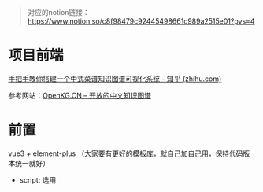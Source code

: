 > 对应的notion链接：https://www.notion.so/c8f98479c92445498661c989a2515e01?pvs=4
# 项目前端

[手把手教你搭建一个中式菜谱知识图谱可视化系统 - 知乎 (zhihu.com)](https://zhuanlan.zhihu.com/p/140279295)

参考网站：[OpenKG.CN – 开放的中文知识图谱](http://old.openkg.cn/home)

# 前置

vue3 + element-plus （大家要有更好的模板库，就自己加自己用，保持代码版本统一就好）

- script: 选用 <script setup> (js版)

PS: 我不是很确定，在脑子里感觉不能很清晰的模拟出项目走向，你们觉得任何问题咱改

# 首页

**要点**：

- 导航栏：数据展览/数据图谱/数据统计/数据分析（暂定）
- 大致一个背景上面是跳转图标（跳转链接和导航栏设定一样）；一个隐藏的侧边栏；（具体和下面大差不差就行）

![Untitled](%E9%A1%B9%E7%9B%AE%E5%89%8D%E7%AB%AF%20c8f98479c92445498661c989a2515e01/Untitled.png)

**首页下半部分**

- 左边：各种数据类型（ID, Product, Comp ……具体见我们的群里的文件和bugzilla网站总结）；格式和下面一样就行
- 右边：一个边栏显示最近bugzilla中更新的信息

![Untitled](%E9%A1%B9%E7%9B%AE%E5%89%8D%E7%AB%AF%20c8f98479c92445498661c989a2515e01/Untitled%201.png)

# 数据展览（没想好）

- 左边一个边栏介绍数据：属性，作用，数据整理标准……
- 右边一个列表展示整理过的数据
- 提供一个下载数据集的渠道

![Untitled](%E9%A1%B9%E7%9B%AE%E5%89%8D%E7%AB%AF%20c8f98479c92445498661c989a2515e01/Untitled%202.png)

# 数据图谱（就是知识图谱，考虑做不做，感觉有点困难）

类似：[GraphVis,数据可视化,知识图谱,关系图,网络拓扑图](http://www.graphvis.cn/graphvis/apps/index.html)

![Untitled](%E9%A1%B9%E7%9B%AE%E5%89%8D%E7%AB%AF%20c8f98479c92445498661c989a2515e01/Untitled%203.png)

# 数据统计

一个页面展示所有类别数据的相关统计信息，数据量、更新频次等

参考：[超赞！20个炫酷的数据可视化大屏(含源码) - 知乎 (zhihu.com)](https://zhuanlan.zhihu.com/p/343119266)

要点：（也不用像参考图那么复杂）

- 有一个分类标签页可以选择数据种类（eg:左侧边栏）
- 具体的统计就用饼图、柱状图、折线图之类的就行感觉

![Untitled](%E9%A1%B9%E7%9B%AE%E5%89%8D%E7%AB%AF%20c8f98479c92445498661c989a2515e01/Untitled%204.png)

# 数据分析

这个界面主要是后端的数据分析怎么做，怎么利用整理的数据进行预测？（不懂）

展示模型各种参数权重占比，有一个显示最终预测结果的就行？（显示出推导原因）